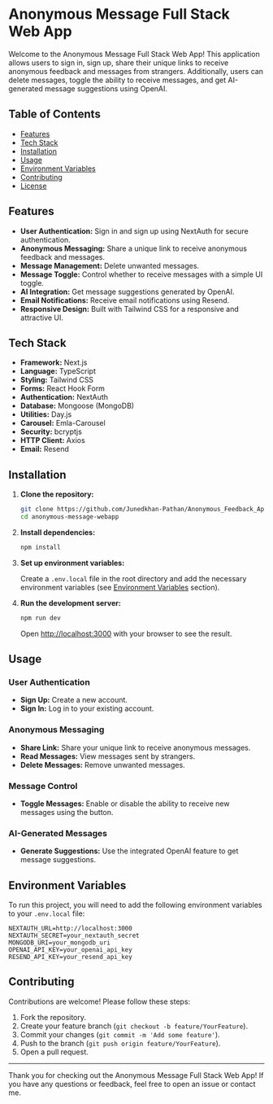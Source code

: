 # Anonymous Message Full Stack Web App

Welcome to the Anonymous Message Full Stack Web App! This application allows users to sign in, sign up, share their unique links to receive anonymous feedback and messages from strangers. Additionally, users can delete messages, toggle the ability to receive messages, and get AI-generated message suggestions using OpenAI.

## Table of Contents

- [Features](#features)
- [Tech Stack](#tech-stack)
- [Installation](#installation)
- [Usage](#usage)
- [Environment Variables](#environment-variables)
- [Contributing](#contributing)
- [License](#license)

## Features

- **User Authentication:** Sign in and sign up using NextAuth for secure authentication.
- **Anonymous Messaging:** Share a unique link to receive anonymous feedback and messages.
- **Message Management:** Delete unwanted messages.
- **Message Toggle:** Control whether to receive messages with a simple UI toggle.
- **AI Integration:** Get message suggestions generated by OpenAI.
- **Email Notifications:** Receive email notifications using Resend.
- **Responsive Design:** Built with Tailwind CSS for a responsive and attractive UI.

## Tech Stack

- **Framework:** Next.js
- **Language:** TypeScript
- **Styling:** Tailwind CSS
- **Forms:** React Hook Form
- **Authentication:** NextAuth
- **Database:** Mongoose (MongoDB)
- **Utilities:** Day.js
- **Carousel:** Emla-Carousel
- **Security:** bcryptjs
- **HTTP Client:** Axios
- **Email:** Resend

## Installation

1. **Clone the repository:**

   ```bash
   git clone https://github.com/Junedkhan-Pathan/Anonymous_Feedback_App.git
   cd anonymous-message-webapp
   ```

2. **Install dependencies:**

   ```bash
   npm install
   ```

3. **Set up environment variables:**

   Create a `.env.local` file in the root directory and add the necessary environment variables (see [Environment Variables](#environment-variables) section).

4. **Run the development server:**

   ```bash
   npm run dev
   ```

   Open [http://localhost:3000](http://localhost:3000) with your browser to see the result.

## Usage

### User Authentication

- **Sign Up:** Create a new account.
- **Sign In:** Log in to your existing account.

### Anonymous Messaging

- **Share Link:** Share your unique link to receive anonymous messages.
- **Read Messages:** View messages sent by strangers.
- **Delete Messages:** Remove unwanted messages.

### Message Control

- **Toggle Messages:** Enable or disable the ability to receive new messages using the button.

### AI-Generated Messages

- **Generate Suggestions:** Use the integrated OpenAI feature to get message suggestions.

## Environment Variables

To run this project, you will need to add the following environment variables to your `.env.local` file:

```env
NEXTAUTH_URL=http://localhost:3000
NEXTAUTH_SECRET=your_nextauth_secret
MONGODB_URI=your_mongodb_uri
OPENAI_API_KEY=your_openai_api_key
RESEND_API_KEY=your_resend_api_key
```

## Contributing

Contributions are welcome! Please follow these steps:

1. Fork the repository.
2. Create your feature branch (`git checkout -b feature/YourFeature`).
3. Commit your changes (`git commit -m 'Add some feature'`).
4. Push to the branch (`git push origin feature/YourFeature`).
5. Open a pull request.

---

Thank you for checking out the Anonymous Message Full Stack Web App! If you have any questions or feedback, feel free to open an issue or contact me.